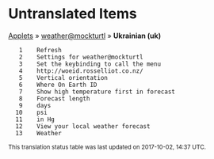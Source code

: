 # Untranslated Items
[Applets](../../../README.md) &#187; [weather@mockturtl](../README.md) &#187; **Ukrainian (uk)**

       1	Refresh
       2	Settings for weather@mockturtl
       3	Set the keybinding to call the menu
       4	http://woeid.rosselliot.co.nz/
       5	Vertical orientation
       6	Where On Earth ID
       7	Show high temperature first in forecast
       8	Forecast length
       9	days
      10	psi
      11	in Hg
      12	View your local weather forecast
      13	Weather

<sup>This translation status table was last updated on 2017-10-02, 14:37 UTC.</sup>
